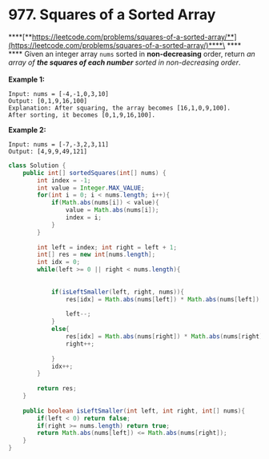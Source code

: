 # 977. Squares of a Sorted Array

****[**https://leetcode.com/problems/squares-of-a-sorted-array/**](https://leetcode.com/problems/squares-of-a-sorted-array/)****\
****\
**** Given an integer array `nums` sorted in **non-decreasing** order, return _an array of **the squares of each number** sorted in non-decreasing order_.\
\
**Example 1:**

```
Input: nums = [-4,-1,0,3,10]
Output: [0,1,9,16,100]
Explanation: After squaring, the array becomes [16,1,0,9,100].
After sorting, it becomes [0,1,9,16,100].
```

**Example 2:**

```
Input: nums = [-7,-3,2,3,11]
Output: [4,9,9,49,121]
```



```java
class Solution {
    public int[] sortedSquares(int[] nums) {
        int index = -1;
        int value = Integer.MAX_VALUE;
        for(int i = 0; i < nums.length; i++){
            if(Math.abs(nums[i]) < value){
                value = Math.abs(nums[i]);
                index = i;
            }
        }
        
        int left = index; int right = left + 1;
        int[] res = new int[nums.length]; 
        int idx = 0;
        while(left >= 0 || right < nums.length){
          
            
            if(isLeftSmaller(left, right, nums)){
                res[idx] = Math.abs(nums[left]) * Math.abs(nums[left]);
                
                left--;
            }
            else{
                res[idx] = Math.abs(nums[right]) * Math.abs(nums[right]);
                right++;
                
            }
            idx++;
        }
        
        return res;
    }
    
    public boolean isLeftSmaller(int left, int right, int[] nums){
        if(left < 0) return false;
        if(right >= nums.length) return true;
        return Math.abs(nums[left]) <= Math.abs(nums[right]);
    }
}
```
